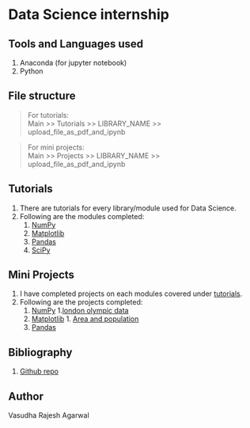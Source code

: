# Data Science internship

## Tools and Languages used

1. Anaconda (for jupyter notebook)
2. Python 

## File structure

> For tutorials:  
    Main >> Tutorials >> LIBRARY_NAME >> upload_file_as_pdf_and_ipynb

> For mini projects:  
    Main >> Projects >> LIBRARY_NAME >> upload_file_as_pdf_and_ipynb

## Tutorials

1. There are tutorials for every library/module used for Data Science.
2. Following are the modules completed:  
    1. [NumPy](Tutorials/Numpy)
    2. [Matplotlib](Tutorials/Matplotlib)
    3. [Pandas](Tutorials/Pandas)
    4. [SciPy](Tutorials/SciPy)

## Mini Projects

1. I have completed projects on each modules covered under [tutorials](Tutorials).
2. Following are the projects completed:  
    1. [NumPy](mini_projects/NumPy)
           1.[london olympic data](mini_projects/NumPy/london_olympic_data)
    2. [Matplotlib](mini_projects/Matplotlib)
           1. [Area and population](mini_projects\Matplotlib\area_population_california)
    4. [Pandas](mini_projects/Pandas)

## Bibliography

1. [Github repo](https://github.com/nitinkumar30/Data-Science-mini-projects)


## Author

Vasudha Rajesh Agarwal
